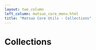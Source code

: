 ```yaml
---
layout: two_column
left_column: matsuo_core_menu.html
title: "Matsuo Core Utils - Collections"
---
```


# Collections